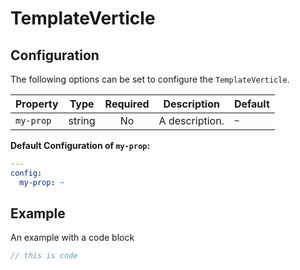 # TemplateVerticle

## Configuration

The following options can be set to configure the `TemplateVerticle`.

| Property  | Type   | Required | Description    | Default |
|-----------|--------|:--------:|----------------|---------|
| `my-prop` | string |    No    | A description. | `~`     |

**Default Configuration of `my-prop`:**

```yaml
---
config:
  my-prop: ~
```

## Example

An example with a code block

```java
// this is code
```